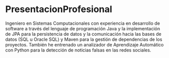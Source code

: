 # PresentacionProfesional
Ingeniero en Sistemas Computacionales con experiencia en desarrollo de software a través del lenguaje de programación Java y la implementación de JPA para la persistencia de datos y la comunicación hacia las bases de datos (SQL u Oracle SQL) y Maven para la gestión de dependencias de los proyectos.
También he entrenado un analizador de Aprendizaje Automático con Python para la detección de noticias falsas en las redes sociales.
